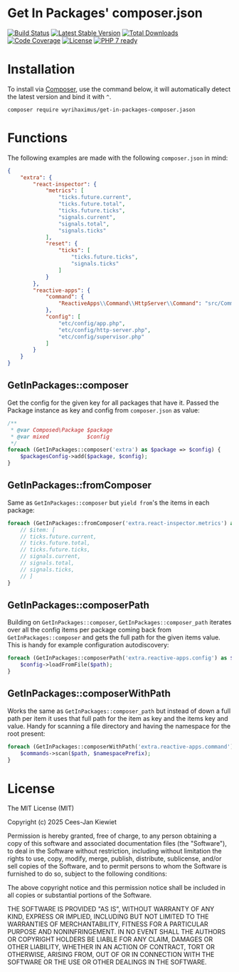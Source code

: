 # Get In Packages' composer.json

[![Build Status](https://travis-ci.org/WyriHaximus/php-get-in-packages-composer.jason.svg?branch=master)](https://travis-ci.org/WyriHaximus/php-get-in-packages-composer.jason)
[![Latest Stable Version](https://poser.pugx.org/wyrihaximus/get-in-packages-composer.jason/v/stable.png)](https://packagist.org/packages/wyrihaximus/get-in-packages-composer.jason)
[![Total Downloads](https://poser.pugx.org/wyrihaximus/get-in-packages-composer.jason/downloads.png)](https://packagist.org/packages/wyrihaximus/get-in-packages-composer.jason/stats)
[![Code Coverage](https://scrutinizer-ci.com/g/WyriHaximus/php-get-in-packages-composer.jason/badges/coverage.png?b=master)](https://scrutinizer-ci.com/g/WyriHaximus/php-get-in-packages-composer.jason/?branch=master)
[![License](https://poser.pugx.org/wyrihaximus/get-in-packages-composer.jason/license.png)](https://packagist.org/packages/wyrihaximus/get-in-packages-composer.jason)
[![PHP 7 ready](http://php7ready.timesplinter.ch/WyriHaximus/php-get-in-packages-composer.jason/badge.svg)](https://appveyor-ci.org/WyriHaximus/php-get-in-packages-composer.jason)

# Installation

To install via [Composer](http://getcomposer.org/), use the command below, it will automatically detect the latest version and bind it with `^`.

```
composer require wyrihaximus/get-in-packages-composer.jason
```

# Functions

The following examples are made with the following `composer.json` in mind:

```json
{
    "extra": {
        "react-inspector": {
            "metrics": [
                "ticks.future.current",
                "ticks.future.total",
                "ticks.future.ticks",
                "signals.current",
                "signals.total",
                "signals.ticks"
            ],
            "reset": {
                "ticks": [
                    "ticks.future.ticks",
                    "signals.ticks"
                ]
            }
        },
        "reactive-apps": {
            "command": {
                "ReactiveApps\\Command\\HttpServer\\Command": "src/Command"
            },
            "config": [
                "etc/config/app.php",
                "etc/config/http-server.php",
                "etc/config/supervisor.php"
            ]
        }
    }
}
```

## GetInPackages::composer

Get the config for the given key for all packages that have it. Passed the Package instance as key and config from
`composer.json` as value:

```php
/**
 * @var Composed\Package $package
 * @var mixed            $config
 */
foreach (GetInPackages::composer('extra') as $package => $config) {
    $packagesConfig->add($package, $config);
}
```

## GetInPackages::fromComposer

Same as `GetInPackages::composer` but `yield from`'s the items in each package:

```php
foreach (GetInPackages::fromComposer('extra.react-inspector.metrics') as $item) {
    // $item: [
    // ticks.future.current,
    // ticks.future.total,
    // ticks.future.ticks,
    // signals.current,
    // signals.total,
    // signals.ticks,
    // ]
}
```

## GetInPackages::composerPath

Building on `GetInPackages::composer`, `GetInPackages::composer_path` iterates over all the config items per package
coming back from `GetInPackages::composer` and gets the full path for the given items value. This is handy for
example configuration autodiscovery:

```php
foreach (GetInPackages::composerPath('extra.reactive-apps.config') as $path) {
    $config->loadFromFile($path);
}
```

## GetInPackages::composerWithPath

Works the same as `GetInPackages::composer_path` but instead of down a full path per item it uses that full path for
the item as key and the items key and value. Handy for scanning a file directory and having the namespace for the root
present:

```php
foreach (GetInPackages::composerWithPath('extra.reactive-apps.command') as $path => $namespacePrefix) {
    $commands->scan($path, $namespacePrefix);
}
```

# License

The MIT License (MIT)

Copyright (c) 2025 Cees-Jan Kiewiet

Permission is hereby granted, free of charge, to any person obtaining a copy
of this software and associated documentation files (the "Software"), to deal
in the Software without restriction, including without limitation the rights
to use, copy, modify, merge, publish, distribute, sublicense, and/or sell
copies of the Software, and to permit persons to whom the Software is
furnished to do so, subject to the following conditions:

The above copyright notice and this permission notice shall be included in all
copies or substantial portions of the Software.

THE SOFTWARE IS PROVIDED "AS IS", WITHOUT WARRANTY OF ANY KIND, EXPRESS OR
IMPLIED, INCLUDING BUT NOT LIMITED TO THE WARRANTIES OF MERCHANTABILITY,
FITNESS FOR A PARTICULAR PURPOSE AND NONINFRINGEMENT. IN NO EVENT SHALL THE
AUTHORS OR COPYRIGHT HOLDERS BE LIABLE FOR ANY CLAIM, DAMAGES OR OTHER
LIABILITY, WHETHER IN AN ACTION OF CONTRACT, TORT OR OTHERWISE, ARISING FROM,
OUT OF OR IN CONNECTION WITH THE SOFTWARE OR THE USE OR OTHER DEALINGS IN THE
SOFTWARE.
